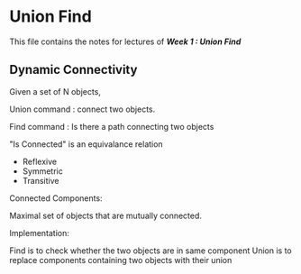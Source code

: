 Union Find
=

This file contains the notes for lectures of ***Week 1 : Union Find***


Dynamic Connectivity
-

Given a set of N objects,

Union command : connect two objects.

Find command : Is there a path connecting two objects


"Is Connected" is an equivalance relation

* Reflexive
* Symmetric
* Transitive

Connected Components:

  Maximal set of objects that are mutually connected.


Implementation:

  Find is to check whether the two objects are in same  component
  Union is to replace components containing two objects with their union

